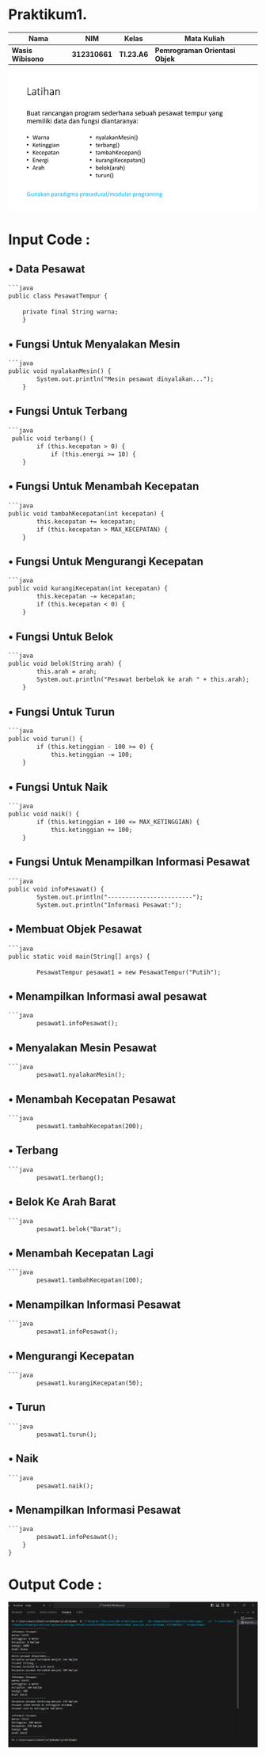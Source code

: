 # Praktikum1.

|Nama|NIM|Kelas|Mata Kuliah|
|----|---|-----|------|
|**Wasis Wibisono**|**312310661**|**TI.23.A6**|**Pemrograman Orientasi Objek**|

![gambar](praktikum1/SoalPraktikum.png)

# Input Code :
## • Data Pesawat
```
```java
public class PesawatTempur {

    private final String warna;
    }
```
## • Fungsi Untuk Menyalakan Mesin
```
```java
public void nyalakanMesin() {
        System.out.println("Mesin pesawat dinyalakan...");
    }
```
## • Fungsi Untuk Terbang
```
```java
 public void terbang() {
        if (this.kecepatan > 0) {
            if (this.energi >= 10) { 
    }
```
## • Fungsi Untuk Menambah Kecepatan
```
```java
public void tambahKecepatan(int kecepatan) {
        this.kecepatan += kecepatan;
        if (this.kecepatan > MAX_KECEPATAN) {
    }
```
## • Fungsi Untuk Mengurangi Kecepatan
```
```java
public void kurangiKecepatan(int kecepatan) {
        this.kecepatan -= kecepatan;
        if (this.kecepatan < 0) {
    }
```
## • Fungsi Untuk Belok
```
```java
public void belok(String arah) {
        this.arah = arah;
        System.out.println("Pesawat berbelok ke arah " + this.arah);
    }
```
## • Fungsi Untuk Turun
```
```java
public void turun() {
        if (this.ketinggian - 100 >= 0) {
            this.ketinggian -= 100;
    }
```
## • Fungsi Untuk Naik
```
```java
public void naik() {
        if (this.ketinggian + 100 <= MAX_KETINGGIAN) {
            this.ketinggian += 100;
    }
```
## • Fungsi Untuk Menampilkan Informasi Pesawat
```
```java
public void infoPesawat() {
        System.out.println("------------------------");
        System.out.println("Informasi Pesawat:");
```

## • Membuat Objek Pesawat
```
```java
public static void main(String[] args) {

        PesawatTempur pesawat1 = new PesawatTempur("Putih");
```

## • Menampilkan Informasi awal pesawat
```
```java
        pesawat1.infoPesawat();
```

## • Menyalakan Mesin Pesawat
```
```java
        pesawat1.nyalakanMesin(); 
```

## • Menambah Kecepatan Pesawat
```
```java
        pesawat1.tambahKecepatan(200);
```

## • Terbang
```
```java
        pesawat1.terbang();
```

## • Belok Ke Arah Barat
```
```java
        pesawat1.belok("Barat");
```

## • Menambah Kecepatan Lagi
```
```java
        pesawat1.tambahKecepatan(100);
```

## • Menampilkan Informasi Pesawat
```
```java
        pesawat1.infoPesawat();
```

## • Mengurangi Kecepatan
```
```java
        pesawat1.kurangiKecepatan(50);
```

## • Turun
```
```java
        pesawat1.turun();
```

## • Naik
```
```java
        pesawat1.naik();
```

## • Menampilkan Informasi Pesawat
```
```java
        pesawat1.infoPesawat();
    }
}
```

# Output Code :
![gambar](praktikum1/PesawatTempur.png)
